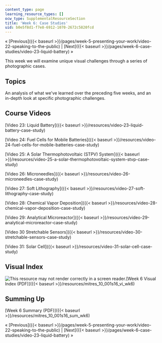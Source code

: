 ```yaml
---
content_type: page
learning_resource_types: []
ocw_type: SupplementalResourceSection
title: 'Week 6: Case Studies'
uid: b0e5f8d1-f7e8-6912-1070-2672c5820fcd
---
```


« [Previous]({{< baseurl >}}/pages/week-5-presenting-your-work/video-22-speaking-to-the-public) | [Next]({{< baseurl >}}/pages/week-6-case-studies/video-23-liquid-battery) »

This week we will examine unique visual challenges through a series of photographic cases.

Topics
------

An analysis of what we've learned over the preceding five weeks, and an in-depth look at specific photographic challenges.

Course Videos
-------------

[Video 23: Liquid Battery]({{< baseurl >}}/resources/video-23-liquid-battery-case-study)

[Video 24: Fuel Cells for Mobile Batteries]({{< baseurl >}}/resources/video-24-fuel-cells-for-mobile-batteries-case-study)

[Video 25: A Solar Thermophotovoltaic (STPV) System]({{< baseurl >}}/resources/video-25-a-solar-thermophotovoltaic-system-stvp-case-study)

[Video 26: Microneedles]({{< baseurl >}}/resources/video-26-microneedles-case-study)

[Video 27: Soft Lithography]({{< baseurl >}}/resources/video-27-soft-lithography-case-study)

[Video 28: Chemical Vapor Deposition]({{< baseurl >}}/resources/video-28-chemical-vapor-deposition-case-study)

[Video 29: Analytical Microreactor]({{< baseurl >}}/resources/video-29-analytical-microreactor-case-study)

[Video 30 Stretchable Sensors]({{< baseurl >}}/resources/video-30-stretchable-sensors-case-study)

[Video 31: Solar Cell]({{< baseurl >}}/resources/video-31-solar-cell-case-study)

Visual Index
------------

![This resource may not render correctly in a screen reader.](/images/inacessible.gif)[Week 6 Visual Index (PDF)]({{< baseurl >}}/resources/mitres_10_001s16_vi_wk6)

Summing Up
----------

[Week 6 Summary (PDF)]({{< baseurl >}}/resources/mitres_10_001s16_sum_wk6)

« [Previous]({{< baseurl >}}/pages/week-5-presenting-your-work/video-22-speaking-to-the-public) | [Next]({{< baseurl >}}/pages/week-6-case-studies/video-23-liquid-battery) »